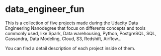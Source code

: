 # data_engineer_fun

This is a collection of five projects made during the Udacity Data Engineering Nanodegree that focus on differents concepts and tools commonly used, like Spark, Data warehousing, Python, PostgreSQL, SQL, Cassandra, Data Modeling, Cloud, S3, Redshift, Airflow...

You can find a detail description of each project inside of them.
